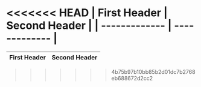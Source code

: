 <<<<<<< HEAD
| First Header  | Second Header |
| ------------- | ------------- |
=======
| First Header  | Second Header |
| ------------- | ------------- |
>>>>>>> 4b75b97b10bb85b2d01dc7b2768eb688672d2cc2
